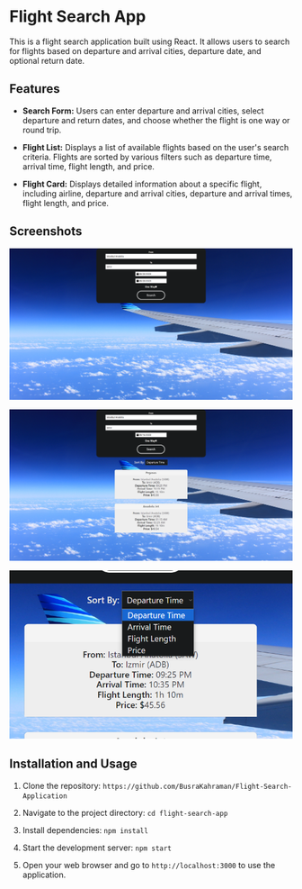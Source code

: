 # Flight Search App

This is a flight search application built using React. It allows users to search for flights based on departure and arrival cities, departure date, and optional return date.

## Features

- **Search Form:** Users can enter departure and arrival cities, select departure and return dates, and choose whether the flight is one way or round trip.

- **Flight List:** Displays a list of available flights based on the user's search criteria. Flights are sorted by various filters such as departure time, arrival time, flight length, and price.

- **Flight Card:** Displays detailed information about a specific flight, including airline, departure and arrival cities, departure and arrival times, flight length, and price.

## Screenshots

![Search Form](src/images/1.png)

![Flight List](src/images/2.png)

![Sorting](src/images/3.png)

## Installation and Usage

1. Clone the repository: `https://github.com/BusraKahraman/Flight-Search-Application`

2. Navigate to the project directory: `cd flight-search-app`

3. Install dependencies: `npm install`

4. Start the development server: `npm start`

5. Open your web browser and go to `http://localhost:3000` to use the application.
